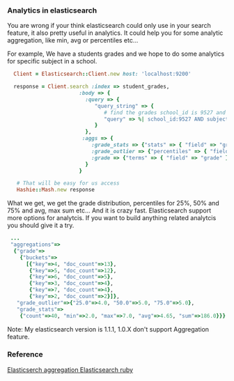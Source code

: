 ### Analytics in elasticsearch
You are wrong if your think elasticsearch could only use in your search feature, it also pretty useful in analytics.
It could help you for some analytic aggregation, like min, avg or percentiles etc...

For example, We have a students grades and we hope to do some analytics for specific subject in a school.

```ruby
  Client = Elasticsearch::Client.new host: 'localhost:9200'

  response = Client.search :index => student_grades,
                       :body => {
                         :query => {
                            "query_string" => {
                               # find the grades school_id is 9527 and subject_group is mathematics
                               "query" => %| school_id:9527 AND subject_group:'mathematics' |
                            }
                         },
                        :aggs => {
                           :grade_stats => {"stats" => { "field" => "grade"} },
                           :grade_outlier => {"percentiles" => { "field" => "grade", "percents" => [25, 50, 75]} },
                           :grade => {"terms" => { "field" => "grade" } }
                         }
                       }

   # That will be easy for us access
   Hashie::Mash.new response
```

What we get, we get the grade distribution, percentiles for 25%, 50% and 75% and avg, max sum etc...
And it is crazy fast. Elasticsearch support more options for analytcis. If you want to build anything related analytcis you should give it a try.

```ruby
 ...
 "aggregations"=>
  {"grade"=>
    {"buckets"=>
      [{"key"=>4, "doc_count"=>13},
       {"key"=>5, "doc_count"=>12},
       {"key"=>6, "doc_count"=>5},
       {"key"=>3, "doc_count"=>4},
       {"key"=>7, "doc_count"=>4},
       {"key"=>2, "doc_count"=>2}]},
   "grade_outlier"=>{"25.0"=>4.0, "50.0"=>5.0, "75.0"=>5.0},
   "grade_stats"=>
    {"count"=>40, "min"=>2.0, "max"=>7.0, "avg"=>4.65, "sum"=>186.0}}}
```


Note: My elasticsearch version is 1.1.1, 1.0.X don't support Aggregation feature.
### Reference
[ Elasticserch aggregation ](http://www.elasticsearch.org/guide/en/elasticsearch/reference/current/search-aggregations.html)
[ Elasticsearch ruby ](https://github.com/elasticsearch/elasticsearch-ruby)
